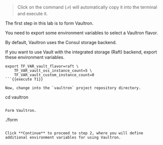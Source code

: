 > Click on the command (`⮐`) will automatically copy it into the terminal and execute it.

The first step in this lab is to form Vaultron.

You need to export some environment variables to select a Vaultron flavor.

By default, Vaultron uses the Consul storage backend.

If you want to use Vault with the integrated storage (Raft) backend, export these environment variables.

```
export TF_VAR_vault_flavor=raft \
    TF_VAR_vault_oss_instance_count=5 \
    TF_VAR_vault_custom_instance_count=0
```{{execute T1}}

Now, change into the `vaultron` project repository directory.

```
cd vaultron
```{{execute T1}}

Form Vaultron.

```
./form
```{{execute T1}}

Click **Continue** to proceed to step 2, where you will define additional environment variables for using Vaultron.
